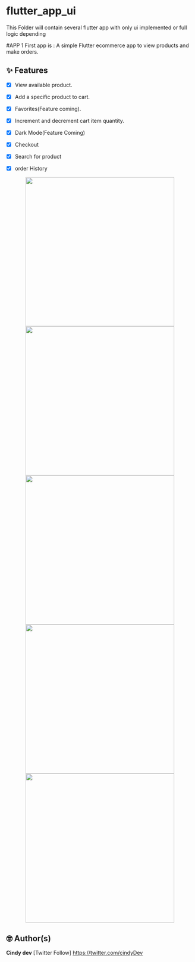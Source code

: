 # flutter_app_ui
This Folder will contain several flutter app with only ui implemented or full logic depending

#APP 1
First app is : 
A simple Flutter ecommerce app to view products and make orders.

## ✨ Features

- [x] View available product.
- [x] Add a specific product to cart.
- [x] Favorites(Feature coming).
- [x] Increment and decrement cart item quantity.
- [x] Dark Mode(Feature Coming)
- [x] Checkout 
- [x] Search for product
- [x] order History


<p align="center">
  <img src="assets\e_commerce_app\e_commerce_image\screenshot\home.png" width="400">
  <img src="assets\e_commerce_app\e_commerce_image\screenshot\detail.png" width="400">
  <img src="assets\e_commerce_app\e_commerce_image\screenshot\cart.png" width="400">
  <img src="assets\e_commerce_app\e_commerce_image\screenshot\search.png" width="400">
  <img src="assets\e_commerce_app\e_commerce_image\screenshot\empty.png" width="400">
  </p>


## 🤓 Author(s)
**Cindy dev**
[Twitter Follow] https://twitter.com/cindyDev

